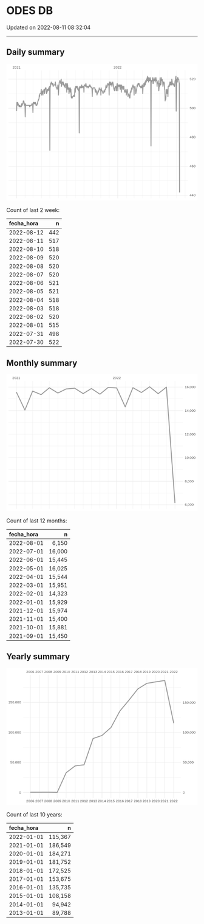 
# ODES DB

Updated on 2022-08-11 08:32:04

-----

## Daily summary

![](figures/unnamed-chunk-2-1.png)<!-- -->

Count of last 2 week:

| fecha\_hora |   n |
| :---------- | --: |
| 2022-08-12  | 442 |
| 2022-08-11  | 517 |
| 2022-08-10  | 518 |
| 2022-08-09  | 520 |
| 2022-08-08  | 520 |
| 2022-08-07  | 520 |
| 2022-08-06  | 521 |
| 2022-08-05  | 521 |
| 2022-08-04  | 518 |
| 2022-08-03  | 518 |
| 2022-08-02  | 520 |
| 2022-08-01  | 515 |
| 2022-07-31  | 498 |
| 2022-07-30  | 522 |

## Monthly summary

![](figures/unnamed-chunk-4-1.png)<!-- -->

Count of last 12 months:

| fecha\_hora |      n |
| :---------- | -----: |
| 2022-08-01  |  6,150 |
| 2022-07-01  | 16,000 |
| 2022-06-01  | 15,445 |
| 2022-05-01  | 16,025 |
| 2022-04-01  | 15,544 |
| 2022-03-01  | 15,951 |
| 2022-02-01  | 14,323 |
| 2022-01-01  | 15,929 |
| 2021-12-01  | 15,974 |
| 2021-11-01  | 15,400 |
| 2021-10-01  | 15,881 |
| 2021-09-01  | 15,450 |

## Yearly summary

![](figures/unnamed-chunk-6-1.png)<!-- -->

Count of last 10 years:

| fecha\_hora |       n |
| :---------- | ------: |
| 2022-01-01  | 115,367 |
| 2021-01-01  | 186,549 |
| 2020-01-01  | 184,271 |
| 2019-01-01  | 181,752 |
| 2018-01-01  | 172,525 |
| 2017-01-01  | 153,675 |
| 2016-01-01  | 135,735 |
| 2015-01-01  | 108,158 |
| 2014-01-01  |  94,942 |
| 2013-01-01  |  89,788 |
